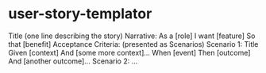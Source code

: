 user-story-templator
====================

Title (one line describing the story)   Narrative: As a [role] I want [feature] So that [benefit]   Acceptance Criteria: (presented as Scenarios)   Scenario 1: Title Given [context]   And [some more context]... When  [event] Then  [outcome]   And [another outcome]...   Scenario 2: ...

